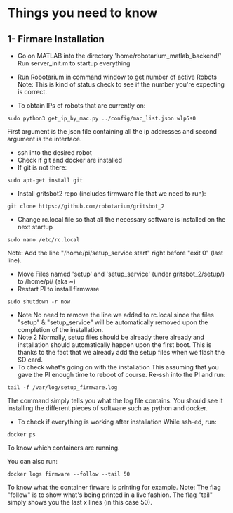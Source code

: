 # Things you need to know

## 1- Firmare Installation

- Go on MATLAB into the directory 'home/robotarium_matlab_backend/'
Run server_init.m to startup everything

- Run Robotarium in command window to get number of active Robots
Note: This is kind of status check to see if the number you're expecting is correct.

- To obtain IPs of robots that are currently on:
```
sudo python3 get_ip_by_mac.py ../config/mac_list.json wlp5s0

```
First argument is the json file containing all the ip addresses and second argument is the interface.

- ssh into the desired robot
- Check if git and docker are installed
- If git is not there:
```
sudo apt-get install git
```
- Install gritsbot2 repo (includes firmware file that we need to run):
```
git clone https://github.com/robotarium/gritsbot_2
```
- Change rc.local file so that all the necessary software is installed on the next startup
```
sudo nano /etc/rc.local
```
Note: Add the line "/home/pi/setup_service start" right before "exit 0" (last line).
- Move Files named 'setup' and 'setup_service' (under gritsbot_2/setup/) to /home/pi/ (aka ~) 
- Restart PI to install firmware
```
sudo shutdown -r now
```
- Note
No need to remove the line we added to rc.local since the files "setup" & "setup_service" will be automatically removed upon the completion of the installation.
- Note 2
Normally, setup files should be already there already and installation should automatically happen upon the first boot. This is thanks to the fact that we already add the setup files when we flash the SD card.
- To check what's going on with the installation
This assuming that you gave the PI enough time to reboot of course.
Re-ssh into the PI and run:
```
tail -f /var/log/setup_firmware.log 
```
The command simply tells you what the log file contains. You should see it installing the different pieces of software such as python and docker.

- To check if everything is working after installation 
While ssh-ed, run:
```
docker ps
```
To know which containers are running.

You can also run:
```
docker logs firmware --follow --tail 50
```
To know what the container firware is printing for example. 
Note: The flag "follow" is to show what's being printed in a live fashion. The flag "tail" simply shows you the last x lines (in this case 50).


